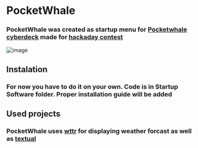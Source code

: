 # PocketWhale
### PocketWhale was created as startup menu for [Pocketwhale cyberdeck](https://github.com/Glinek/PocketWhale-cyberdeck) made for [hackaday contest](https://hackaday.io/contest/186672-2022-cyberdeck-contest)
![image](https://user-images.githubusercontent.com/102923486/185929853-96ba7db2-388d-45be-a201-8f692ba48359.png)
## Instalation
### For now you have to do it on your own. Code is in Startup Software folder. Proper installation guide will be added 
## Used projects
### PocketWhale uses [wttr](https://github.com/chubin/wttr.in) for displaying weather forcast as well as [textual](https://github.com/Textualize/textual)

